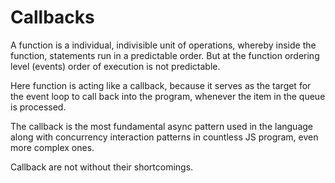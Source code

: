 Callbacks
===========

A function is a individual, indivisible unit of operations, whereby
inside the function, statements run in a predictable order. But at the
function ordering level (events) order of execution is not predictable.

Here function is acting like a callback, because it serves as the target
for the event loop to call back into the program, whenever the item in
the queue is processed.

The callback is the most fundamental async pattern used in the language
along with concurrency interaction patterns in countless JS program,
even more complex ones.

Callback are not without their shortcomings.

 
